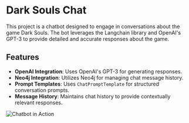 # Dark Souls Chat

This project is a chatbot designed to engage in conversations about the game Dark Souls. The bot leverages the Langchain library and OpenAI's GPT-3 to provide detailed and accurate responses about the game.

## Features

- **OpenAI Integration**: Uses OpenAI's GPT-3 for generating responses.
- **Neo4j Integration**: Utilizes Neo4j for managing chat message history.
- **Prompt Templates**: Uses `ChatPromptTemplate` for structured conversation prompts.
- **Message History**: Maintains chat history to provide contextually relevant responses.

![Chatbot in Action](chat-example.png.png)
